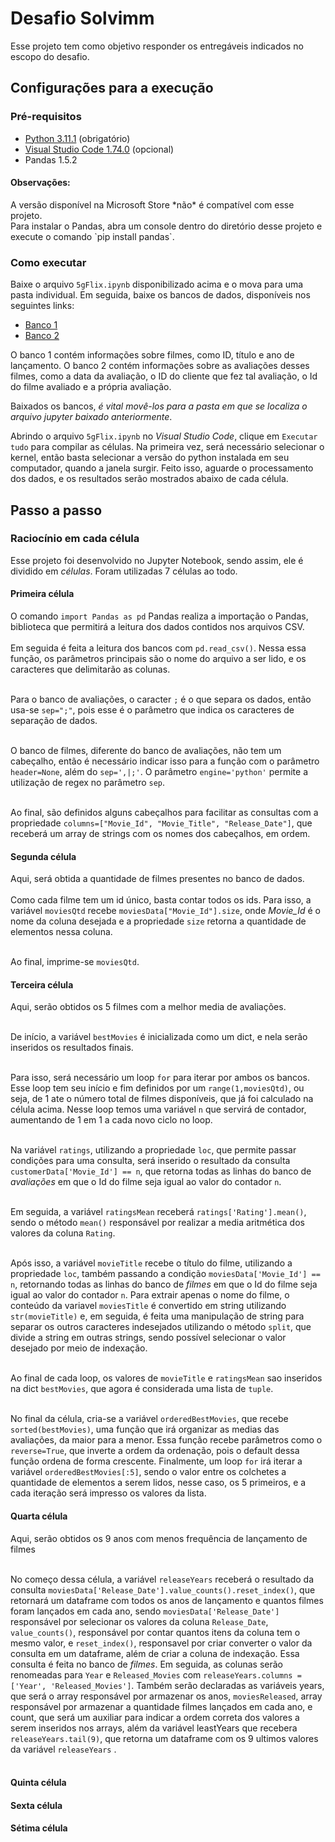 # Desafio Solvimm

Esse projeto tem como objetivo responder os entregáveis indicados no escopo do desafio.

## Configurações para a execução

### Pré-requisitos

<ul>
  <li><a href="https://www.python.org/downloads/">Python 3.11.1</a> (obrigatório)</li>
  <li><a href="https://code.visualstudio.com/download">Visual Studio Code 1.74.0</a> (opcional)</li>
  <li>Pandas 1.5.2 </li>
</ul>

<h4>Observações:</h4> 
A versão disponível na Microsoft Store *não* é compatível com esse projeto.<br/>
Para instalar o Pandas, abra um console dentro do diretório desse projeto e execute o comando `pip install pandas`.

### Como executar

Baixe o arquivo `5gFlix.ipynb` disponibilizado acima e o mova para uma pasta individual. 
Em seguida, baixe os bancos de dados, disponíveis nos seguintes links:

<ul>
  <li><a href="https://drive.google.com/file/d/1gLsCjaMrL91ECdThq58cZAzB9tPxG18g/view?usp=sharing">Banco 1</a></li>
  <li><a href="https://drive.google.com/file/d/1C_T1w8fc7Oa8MeTo4LMTEcv90IfEOS-6/view?usp=sharing">Banco 2</a></li>
</ul>

O banco 1 contém informações sobre filmes, como ID, título e ano de lançamento. O banco 2 contém informações sobre as avaliações desses filmes, como a data da avaliação, o ID do cliente que fez tal avaliação, o Id do filme avaliado e a própria avaliação.<br/>

Baixados os bancos, *é vital movê-los para a pasta em que se localiza o arquivo jupyter baixado anteriormente*.<br/>

Abrindo o arquivo `5gFlix.ipynb` no *Visual Studio Code*, clique em `Executar tudo` para compilar as células. Na primeira vez, será necessário selecionar o kernel, então basta selecionar a versão do python instalada em seu computador, quando a janela surgir. Feito isso, aguarde o processamento dos dados, e os resultados serão mostrados abaixo de cada célula.

## Passo a passo

### Raciocínio em cada célula

Esse projeto foi desenvolvido no Jupyter Notebook, sendo assim, ele é dividido em *células*. Foram utilizadas 7 células ao todo.

<h4>Primeira célula</h4>

O comando `import Pandas as pd` Pandas realiza a importação o Pandas, biblioteca que permitirá a leitura dos dados contidos nos arquivos CSV. <br/><br/>
Em seguida é feita a leitura dos bancos com `pd.read_csv()`. Nessa essa função, os parâmetros principais são o nome do arquivo a ser lido, e os caracteres que delimitarão as colunas. <br/><br/>

Para o banco de avaliações, o caracter `;` é o que separa os dados, então usa-se `sep=";"`, pois esse é o parâmetro que indica os caracteres de separação de dados.<br/><br/>

O banco de filmes, diferente do banco de avaliações, não tem um cabeçalho, então é necessário indicar isso para a função com o parâmetro `header=None`, além do `sep=',|;'`. O parâmetro `engine='python'` permite a utilização de regex no parâmetro `sep`. <br/><br/>

Ao final, são definidos alguns cabeçalhos para facilitar as consultas com a propriedade `columns=["Movie_Id", "Movie_Title", "Release_Date"]`, que receberá um array de strings com os nomes dos cabeçalhos, em ordem.

<h4>Segunda célula</h4>

Aqui, será obtida a quantidade de filmes presentes no banco de dados. <br/><br/>
Como cada filme tem um id único, basta contar todos os ids. Para isso, a variável `moviesQtd` recebe `moviesData["Movie_Id"].size`, onde *Movie_Id* é o nome da coluna desejada e a propriedade `size` retorna a quantidade de elementos nessa coluna.<br/><br/>

Ao final, imprime-se `moviesQtd`.

<h4>Terceira célula</h4>

Aqui, serão obtidos os 5 filmes com a melhor media de avaliações. <br/><br/>

De início, a variável `bestMovies` é inicializada como um dict, e nela serão inseridos os resultados finais. <br/><br/>

Para isso, será necessário um loop `for` para iterar por ambos os bancos. Esse loop tem seu início e fim definidos por um `range(1,moviesQtd)`, ou seja, de 1 ate o número total de filmes disponíveis, que já foi calculado na célula acima. Nesse loop temos uma variável `n` que servirá de contador, aumentando de 1 em 1 a cada novo ciclo no loop.<br/><br/>

Na variável `ratings`, utilizando a propriedade `loc`, que permite passar condições para uma consulta, será inserido o resultado da consulta `customerData['Movie_Id'] == n`, que retorna todas as linhas do banco de *avaliações* em que o Id do filme seja igual ao valor do contador `n`. <br/><br/>

Em seguida, a variável `ratingsMean` receberá `ratings['Rating'].mean()`, sendo o método `mean()` responsável por realizar a media aritmética dos valores da coluna `Rating`. <br/><br/>

Após isso, a variável `movieTitle` recebe o título do filme, utilizando a propriedade `loc`, também passando a condição `moviesData['Movie_Id'] == n`, retornando todas as linhas do banco de *filmes* em que o Id do filme seja igual ao valor do contador `n`. Para extrair apenas o nome do filme, o conteúdo da variavel `moviesTitle` é convertido em string utilizando `str(movieTitle)` e, em seguida, é feita uma manipulação de string para separar os outros caracteres indesejados utilizando o método `split`, que divide a string em outras strings, sendo possível selecionar o valor desejado por meio de indexação. <br/><br/>

Ao final de cada loop, os valores de `movieTitle` e `ratingsMean` sao inseridos na dict `bestMovies`, que agora é considerada uma lista de `tuple`. <br/><br/>

No final da célula, cria-se a variável `orderedBestMovies`, que recebe `sorted(bestMovies)`, uma função que irá organizar as medias das avaliações, da maior para a menor. Essa função recebe parâmetros como o `reverse=True`, que inverte a ordem da ordenação, pois o default dessa função ordena de forma crescente. Finalmente, um loop `for` irá iterar a variável `orderedBestMovies[:5]`, sendo o valor entre os colchetes a quantidade de elementos a serem lidos, nesse caso, os 5 primeiros, e a cada iteração será impresso os valores da lista. 

<h4>Quarta célula</h4>

Aqui, serão obtidos os 9 anos com menos frequência de lançamento de filmes <br/><br/>

No começo dessa célula, a variável `releaseYears` receberá o resultado da consulta `moviesData['Release_Date'].value_counts().reset_index()`, que retornará um dataframe com todos os anos de lançamento e quantos filmes foram lançados em cada ano, sendo `moviesData['Release_Date']` responsável por selecionar os valores da coluna `Release_Date`, `value_counts()`, responsável por contar quantos itens da coluna tem o mesmo valor, e `reset_index()`, responsavel por criar converter o valor da consulta em um dataframe, além de criar a coluna de indexação. Essa consulta é feita no banco de *filmes*. Em seguida, as colunas serão renomeadas para `Year` e `Released_Movies` com `releaseYears.columns = ['Year', 'Released_Movies']`. Também serão declaradas as variáveis years, que será o array responsável por armazenar os anos, `moviesReleased`, array responsável por armazenar a quantidade filmes lançados em cada ano, e count, que será um auxiliar para indicar a ordem correta dos valores a serem inseridos nos arrays, além da variável leastYears que recebera `releaseYears.tail(9)`, que retorna um dataframe com os 9 ultimos valores da variável `releaseYears` .<br/><br/>






<h4>Quinta célula</h4>

<h4>Sexta célula</h4>

<h4>Sétima célula</h4>





